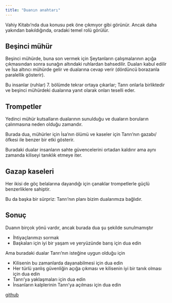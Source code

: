 ```yaml
---
title: "Duanın anahtarı"
---
```



Vahiy Kitabı’nda dua konusu pek öne çıkmıyor gibi görünür. Ancak daha yakından bakıldığında, oradaki temel rolü görülür.


## Beşinci mühür

<a name="fe11"></a>
Beşinci mühürde, buna son vermek için Şeytanların çalışmalarının açığa çıkmasından sonra sunağın altındaki ruhlardan bahsedilir. Duaları kabul edilir ve İsa altıncı mühürde gelir ve dualarına cevap verir (dördüncü borazanla paralellik gösterir).

Bu insanlar (ruhlar) 7. bölümde tekrar ortaya çıkarlar; Tanrı onlarla birliktedir ve beşinci mühürdeki dualarına yanıt olarak onları teselli eder.


## Trompetler

<a name="3e9c"></a>
Yedinci mühür kutsalların dualarının sunulduğu ve duaların boruların çalınmasına neden olduğu zamandır.

Burada dua, mühürler için İsa’nın ölümü ve kaseler için Tanrı’nın gazabı/öfkesi ile benzer bir etki gösterir.

Buradaki dualar insanların sahte güvencelerini ortadan kaldırır ama aynı zamanda kiliseyi tanıklık etmeye iter.


## Gazap kaseleri

<a name="b371"></a>
Her ikisi de göç belalarına dayandığı için çanaklar trompetlerle güçlü benzerliklere sahiptir.

Bu da başka bir sürpriz: Tanrı’nın planı bizim dualarımıza bağlıdır.


## Sonuç

<a name="b433"></a>
Duanın birçok yönü vardır, ancak burada dua şu şekilde sunulmamıştır

- İhtiyaçlarımızı sormak
- Başkaları için iyi bir yaşam ve yeryüzünde barış için dua edin


Ama buradaki dualar Tanrı’nın isteğine uygun olduğu için

- Kilisenin bu zamanlarda dayanabilmesi için dua edin
- Her türlü yanlış güvenliğin açığa çıkması ve kilisenin iyi bir tanık olması için dua edin
- Tanrı’ya yaklaşmaları için dua edin
- İnsanların kalplerinin Tanrı’ya açılması için dua edin







[github](https://github.com/revelation-today/revelation-today/blob/main/exampleSite/content/docs/topics/power/short/the-key-of-prayer.tr.md)
